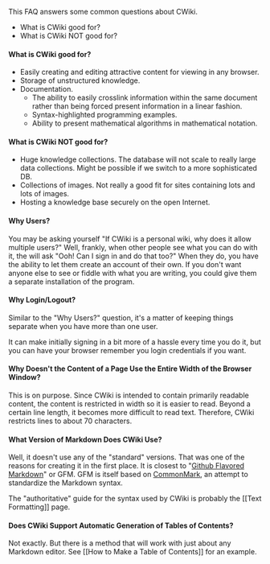 This FAQ answers some common questions about CWiki.

* What is CWiki good for?
* What is CWiki NOT good for?

#### What is CWiki good for? ####

* Easily creating and editing attractive content for viewing in any browser.
* Storage of unstructured knowledge.
* Documentation.
	* The ability to easily crosslink information within the same document rather than being forced present information in a linear fashion.
	* Syntax-highlighted programming examples.
	* Ability to present mathematical algorithms in mathematical notation.


#### What is CWiki NOT good for? ###

* Huge knowledge collections. The database will not scale to really large data collections. Might be possible if we switch to a more sophisticated DB.
* Collections of images. Not really a good fit for sites containing lots and lots of images.
* Hosting a knowledge base securely on the open Internet.

#### Why Users? ####

You may be asking yourself "If CWiki is a personal wiki, why does it allow multiple users?" Well, frankly, when other people see what you can do with it, the will ask "Ooh! Can I sign in and do that too?" When they do, you have the ability to let them create an account of their own. If you don't want anyone else to see or fiddle with what you are writing, you could give them a separate installation of the program.

#### Why Login/Logout? ####

Similar to the "Why Users?" question, it's a matter of keeping things separate when you have more than one user.

It can make initially signing in a bit more of a hassle every time you do it, but you can have your browser remember you login credentials if you want.

#### Why Doesn't the Content of a Page Use the Entire Width of the Browser Window? ####

This is on purpose. Since CWiki is intended to contain primarily readable content, the content is restricted in width so it is easier to read. Beyond a certain line length, it becomes more difficult to read text. Therefore, CWiki restricts lines to about 70 characters.

#### What Version of Markdown Does CWiki Use? ####

Well, it doesn't use any of the "standard" versions. That was one of the reasons for creating it in the first place. It is closest to "[Github Flavored Markdown](https://github.github.com/gfm/)" or GFM. GFM is itself based on [CommonMark](http://spec.commonmark.org/0.28/), an attempt to standardize the Markdown syntax.

The "authoritative" guide for the syntax used by CWiki is probably the [[Text Formatting]] page.

#### Does CWiki Support Automatic Generation of Tables of Contents? ####

Not exactly. But there is a method that will work with just about any Markdown editor. See [[How to Make a Table of Contents]] for an example.
